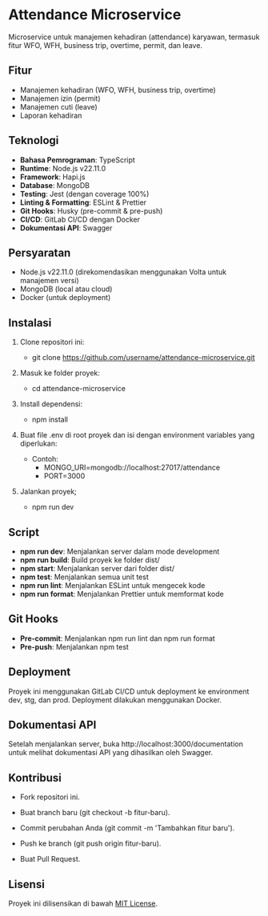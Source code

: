 # Attendance Microservice

Microservice untuk manajemen kehadiran (attendance) karyawan, termasuk fitur WFO, WFH, business trip, overtime, permit, dan leave.

## Fitur
- Manajemen kehadiran (WFO, WFH, business trip, overtime)
- Manajemen izin (permit)
- Manajemen cuti (leave)
- Laporan kehadiran

## Teknologi
- **Bahasa Pemrograman**: TypeScript
- **Runtime**: Node.js v22.11.0
- **Framework**: Hapi.js
- **Database**: MongoDB
- **Testing**: Jest (dengan coverage 100%)
- **Linting & Formatting**: ESLint & Prettier
- **Git Hooks**: Husky (pre-commit & pre-push)
- **CI/CD**: GitLab CI/CD dengan Docker
- **Dokumentasi API**: Swagger

## Persyaratan
- Node.js v22.11.0 (direkomendasikan menggunakan Volta untuk manajemen versi)
- MongoDB (local atau cloud)
- Docker (untuk deployment)

## Instalasi
1. Clone repositori ini:
    - git clone https://github.com/username/attendance-microservice.git
    
2. Masuk ke folder proyek:
    - cd attendance-microservice

3. Install dependensi:
    - npm install

4. Buat file .env di root proyek dan isi dengan environment variables yang diperlukan:
    - Contoh: 
        - MONGO_URI=mongodb://localhost:27017/attendance
        - PORT=3000

5. Jalankan proyek;
    - npm run dev


## Script
- **npm run dev**: Menjalankan server dalam mode development
- **npm run build**: Build proyek ke folder dist/
- **npm start**: Menjalankan server dari folder dist/
- **npm test**: Menjalankan semua unit test
- **npm run lint**: Menjalankan ESLint untuk mengecek kode
- **npm run format**: Menjalankan Prettier untuk memformat kode


## Git Hooks
- **Pre-commit**: Menjalankan npm run lint dan npm run format
- **Pre-push**: Menjalankan npm test

## Deployment
Proyek ini menggunakan GitLab CI/CD untuk deployment ke environment dev, stg, dan prod. Deployment dilakukan menggunakan Docker.

## Dokumentasi API
Setelah menjalankan server, buka http://localhost:3000/documentation untuk melihat dokumentasi API yang dihasilkan oleh Swagger.

## Kontribusi
- Fork repositori ini.

- Buat branch baru (git checkout -b fitur-baru).

- Commit perubahan Anda (git commit -m 'Tambahkan fitur baru').

- Push ke branch (git push origin fitur-baru).

- Buat Pull Request.

## Lisensi
Proyek ini dilisensikan di bawah [MIT License](LICENSE).
